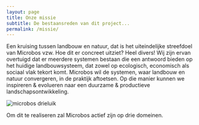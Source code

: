 ```yaml
---
layout: page
title: Onze missie
subtitle: De bestaansreden van dit project...
permalink: /missie/
---
```


Een kruising tussen landbouw en natuur, dat is het uiteindelijke streefdoel van Microbos vzw. Hoe dit er concreet uitziet? Heel divers! Wij zijn ervan overtuigd dat er meerdere systemen bestaan die een antwoord bieden op het huidige landbouwsysteem, dat zowel op ecologisch, economisch als sociaal vlak tekort komt. Microbos wil de systemen, waar landbouw en natuur convergeren, in de praktijk aftoetsen. Op die manier kunnen we inspireren & evolueren naar een duurzame & productieve landschapsontwikkeling.

![microbos drieluik](https://user-images.githubusercontent.com/15105131/31287227-7a3c0f48-aab8-11e7-9699-1f3d93528c08.png)

Om dit te realiseren zal Microbos actief zijn op drie domeinen. 
